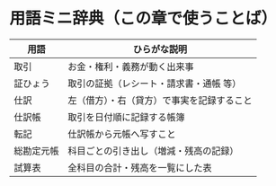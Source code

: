 # 用語ミニ辞典（この章で使うことば）

| 用語       | ひらがな説明                               |
| ---------- | ------------------------------------------ |
| 取引       | お金・権利・義務が動く出来事               |
| 証ひょう   | 取引の証拠（レシート・請求書・通帳 等）    |
| 仕訳       | 左（借方）・右（貸方）で事実を記録すること |
| 仕訳帳     | 取引を日付順に記録する帳簿                 |
| 転記       | 仕訳帳から元帳へ写すこと                   |
| 総勘定元帳 | 科目ごとの引き出し（増減・残高の記録）     |
| 試算表     | 全科目の合計・残高を一覧にした表           |
